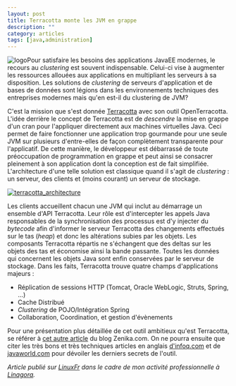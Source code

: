 ```yaml
---
layout: post
title: Terracotta monte les JVM en grappe
description: ""
category: articles
tags: [java,administration]
---
```


![logo](http://08000linux.com/blogs/files/2009/11/logo.png)Pour satisfaire les besoins des applications JavaEE modernes, le recours au *clustering* est souvent indispensable. Celui-ci vise à augmenter les ressources allouées aux applications en multipliant les serveurs à sa disposition. Les solutions de *clustering* de serveurs d'application et de bases de données sont légions dans les environnements techniques des entreprises modernes mais qu'en est-il du clustering de JVM?

C'est la mission que s'est donnée [Terracotta](http://www.terracotta.org/) avec son outil OpenTerracotta. L'idée derrière le concept de Terracotta est de *descendre* la mise en grappe d'un cran pour l'appliquer directement aux machines virtuelles Java. Ceci permet de faire fonctionner une application trop gourmande pour une seule JVM sur plusieurs d'entre-elles de façon complètement transparente pour l'applicatif. De cette manière, le développeur est débarrassé de toute préoccupation de programmation en grappe et peut ainsi se consacrer pleinement à son application dont la conception est de fait simplifiée.\
 L'architecture d'une telle solution est classique quand il s'agit de *clustering* : un serveur, des clients et (moins courant) un serveur de stockage.

[![terracotta\_architecture](http://08000linux.com/blogs/files/2009/11/terracotta_architecture.png)](http://08000linux.com/blogs/files/2009/11/terracotta_architecture.png)

Les clients accueillent chacun une JVM qui inclut au démarrage un ensemble d'API Terracotta. Leur rôle est d'intercepter les appels Java responsables de la synchronisation des processus est d'y injecter du *bytecode* afin d'informer le serveur Terracotta des changements effectués sur le tas (*heap*) et donc les altérations subies par les objets. Les composants Terracotta répartis ne s'échangent que des deltas sur les objets des tas et économise ainsi la bande passante. Toutes les données qui concernent les objets Java sont enfin conservées par le serveur de stockage. Dans les faits, Terracotta trouve quatre champs d'applications majeurs :

-   Réplication de sessions HTTP (Tomcat, Oracle WebLogic, Struts, Spring, ...)
-   Cache Distribué
-   *Clustering* de POJO/Intégration Spring
-   Collaboration, Coordination, et gestion d'évènements

Pour une présentation plus détaillée de cet outil ambitieux qu'est Terracotta, se référer à [cet autre article](http://blog.zenika.com/index.php?post/2009/05/05/Présentation-de-Terracotta2) du blog Zenika.com. On ne pourra ensuite que citer les très bons et très techniques articles en anglais [d'infoq.com](http://www.infoq.com/articles/open-terracotta-intro) et de [javaworld.com](http://www.javaworld.com/javaworld/jw-01-2009/jw-01-osjp-terracotta.html) pour dévoiler les derniers secrets de l'outil.

*Article publié sur [LinuxFr](http://linuxfr.org/~galaux) dans le cadre de mon activité professionnelle à [Linagora](http://linagora.com/).*

